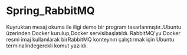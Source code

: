# Spring_RabbitMQ
Kuyruktan mesaj okuma ile iligi demo bir program tasarlanmıştır..Ubuntu üzerinden Docker kurulup,Docker servisibaşlatıldı. 
RabbitMQ’yu Docker resmi imaj kullanılarak birRabbitMQ konteynırı çalıştırmak için Ubuntu terminalindegerekli komut yazıldı.

